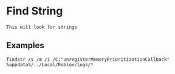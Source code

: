 # Find String

    This will look for strings
    
## Examples

    findstr /s /m /i /C:"unregisterMemoryPrioritizationCallback" %appdata%/../Local/Roblox/logs/*